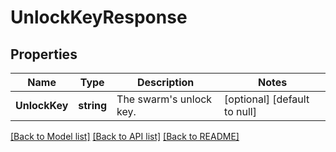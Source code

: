 # UnlockKeyResponse

## Properties
Name | Type | Description | Notes
------------ | ------------- | ------------- | -------------
**UnlockKey** | **string** | The swarm&#39;s unlock key. | [optional] [default to null]

[[Back to Model list]](../README.md#documentation-for-models) [[Back to API list]](../README.md#documentation-for-api-endpoints) [[Back to README]](../README.md)


